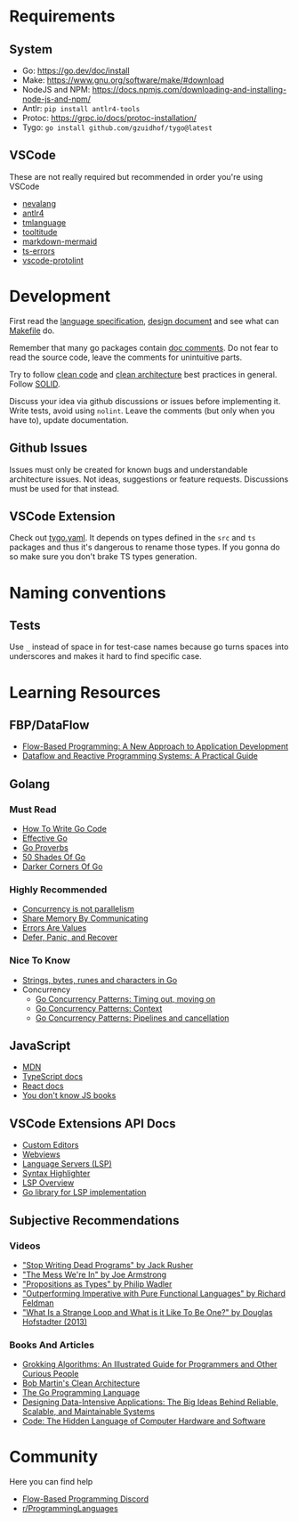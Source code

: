 # Requirements

## System

- Go: https://go.dev/doc/install
- Make: https://www.gnu.org/software/make/#download
- NodeJS and NPM: https://docs.npmjs.com/downloading-and-installing-node-js-and-npm/
- Antlr: `pip install antlr4-tools`
- Protoc: https://grpc.io/docs/protoc-installation/
- Tygo: `go install github.com/gzuidhof/tygo@latest`

## VSCode

These are not really required but recommended in order you're using VSCode

- [nevalang](https://marketplace.visualstudio.com/items?itemName=nevalang.vscode-nevalang)
- [antlr4](https://marketplace.visualstudio.com/items?itemName=mike-lischke.vscode-antlr4)
- [tmlanguage](https://marketplace.visualstudio.com/items?itemName=pedro-w.tmlanguage)
- [tooltitude](https://marketplace.visualstudio.com/items?itemName=tooltitudeteam.tooltitude)
- [markdown-mermaid](https://marketplace.visualstudio.com/items?itemName=bierner.markdown-mermaid)
- [ts-errors](https://marketplace.visualstudio.com/items?itemName=yoavbls.pretty-ts-errors)
- [vscode-protolint](https://marketplace.visualstudio.com/items?itemName=Plex.vscode-protolint)

# Development

First read the [language specification](docs/spec.md), [design document](./ARCHITECTURE.md) and see what can [Makefile](./Makefile) do.

Remember that many go packages contain [doc comments](https://tip.golang.org/doc/comment). Do not fear to read the source code, leave the comments for unintuitive parts.

Try to follow [clean code](https://github.com/Pungyeon/clean-go-article) and [clean architecture](https://blog.cleancoder.com/uncle-bob/2012/08/13/the-clean-architecture.html) best practices in general. Follow [SOLID](https://en.wikipedia.org/wiki/SOLID).

Discuss your idea via github discussions or issues before implementing it. Write tests, avoid using `nolint`. Leave the comments (but only when you have to), update documentation.

## Github Issues

Issues must only be created for known bugs and understandable architecture issues. Not ideas, suggestions or feature requests. Discussions must be used for that instead.

## VSCode Extension

Check out [tygo.yaml](./tygo.yaml). It depends on types defined in the `src` and `ts` packages and thus it's dangerous to rename those types. If you gonna do so make sure you don't brake TS types generation.

# Naming conventions

## Tests

Use `_` instead of space in for test-case names because go turns spaces into underscores and makes it hard to find specific case.

# Learning Resources

## FBP/DataFlow

- [Flow-Based Programming: A New Approach to Application Development](https://jpaulmorrison.com/fbp/1stedchaps.html)
- [Dataflow and Reactive Programming Systems: A Practical Guide](https://www.amazon.com/Dataflow-Reactive-Programming-Systems-Practical/dp/1497422442)

## Golang

### Must Read

- [How To Write Go Code](https://go.dev/doc/code)
- [Effective Go](https://go.dev/doc/effective_go)
- [Go Proverbs](https://go-proverbs.github.io/)
- [50 Shades Of Go](http://golang50shad.es/)
- [Darker Corners Of Go](https://rytisbiel.com/2021/03/06/darker-corners-of-go/)

### Highly Recommended

- [Concurrency is not parallelism](https://go.dev/blog/waza-talk)
- [Share Memory By Communicating](https://go.dev/blog/codelab-share)
- [Errors Are Values](https://go.dev/blog/errors-are-values)
- [Defer, Panic, and Recover](https://go.dev/blog/defer-panic-and-recover)

### Nice To Know

- [Strings, bytes, runes and characters in Go](https://go.dev/blog/strings)
- Concurrency
  - [Go Concurrency Patterns: Timing out, moving on](https://go.dev/blog/concurrency-timeouts)
  - [Go Concurrency Patterns: Context](https://go.dev/blog/context)
  - [Go Concurrency Patterns: Pipelines and cancellation](https://go.dev/blog/pipelines)

## JavaScript

- [MDN](https://developer.mozilla.org/en-US/)
- [TypeScript docs](https://www.typescriptlang.org/)
- [React docs](https://react.dev/)
- [You don't know JS books](https://github.com/getify/You-Dont-Know-JS)

## VSCode Extensions API Docs

- [Custom Editors](https://code.visualstudio.com/api/extension-guides/custom-editors)
- [Webviews](https://code.visualstudio.com/api/extension-guides/webview)
- [Language Servers (LSP)](https://code.visualstudio.com/api/language-extensions/language-server-extension-guide)
- [Syntax Highlighter](https://code.visualstudio.com/api/language-extensions/syntax-highlight-guide)
- [LSP Overview](https://microsoft.github.io/language-server-protocol/)
- [Go library for LSP implementation](https://github.com/tliron/glsp)

## Subjective Recommendations

### Videos

- ["Stop Writing Dead Programs" by Jack Rusher](https://youtu.be/8Ab3ArE8W3s?feature=shared)
- ["The Mess We're In" by Joe Armstrong](https://youtu.be/lKXe3HUG2l4?feature=shared)
- ["Propositions as Types" by Philip Wadler](https://youtu.be/IOiZatlZtGU?feature=shared)
- ["Outperforming Imperative with Pure Functional Languages" by Richard Feldman](https://youtu.be/vzfy4EKwG_Y?feature=shared)
- ["What Is a Strange Loop and What is it Like To Be One?" by Douglas Hofstadter (2013)](https://youtu.be/UT5CxsyKwxg?feature=shared)

### Books And Articles

- [Grokking Algorithms: An Illustrated Guide for Programmers and Other Curious People](https://www.amazon.com/Grokking-Algorithms-illustrated-programmers-curious/dp/1617292230)
- [Bob Martin's Clean Architecture](https://blog.cleancoder.com/uncle-bob/2012/08/13/the-clean-architecture.html)
- [The Go Programming Language](https://www.amazon.com/Programming-Language-Addison-Wesley-Professional-Computing/dp/0134190440)
- [Designing Data-Intensive Applications: The Big Ideas Behind Reliable, Scalable, and Maintainable Systems](https://www.amazon.com/Designing-Data-Intensive-Applications-Reliable-Maintainable/dp/1449373321)
- [Code: The Hidden Language of Computer Hardware and Software](https://www.amazon.com/Code-Language-Computer-Hardware-Software/dp/0735611319)

# Community

Here you can find help

- [Flow-Based Programming Discord](https://discord.gg/JHWRuZQJ)
- [r/ProgrammingLanguages](https://www.reddit.com/r/ProgrammingLanguages/)
